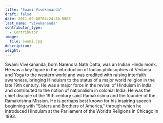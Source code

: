 ```yaml
---
title: "Swami Vivekananda"
draft: false
date: 2011-09-08T04:24:50.000Z
last_name: "Vivekananda"
contributor_type:
  - Contributor
image:
  file: Swami.jpg
description:
weight:
---
```


Swami Vivekananda, born Narendra Nath Datta, was an Indian Hindu monk. He was a key figure in the introduction of Indian philosophies of Vedanta and Yoga to the western world and was credited with raising interfaith awareness, bringing Hinduism to the status of a major world religion in the late 19th century. He was a major force in the revival of Hinduism in India and contributed to the notion of nationalism in colonial India. He was the chief disciple of the 19th century saint Ramakrishna and the founder of the Ramakrishna Mission. He is perhaps best known for his inspiring speech beginning with "Sisters and Brothers of America," through which he introduced Hinduism at the Parliament of the World’s Religions in Chicago in 1893.

